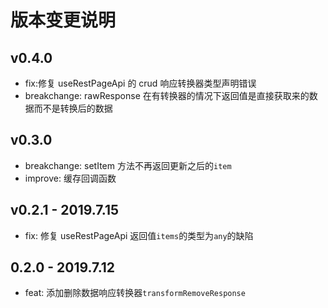 # 版本变更说明

## v0.4.0

- fix:修复 useRestPageApi 的 crud 响应转换器类型声明错误
- breakchange: rawResponse 在有转换器的情况下返回值是直接获取来的数据而不是转换后的数据

## v0.3.0

- breakchange: setItem 方法不再返回更新之后的`item`
- improve: 缓存回调函数

## v0.2.1 - 2019.7.15

- fix: 修复 useRestPageApi 返回值`items`的类型为`any`的缺陷

## 0.2.0 - 2019.7.12

- feat: 添加删除数据响应转换器`transformRemoveResponse`

